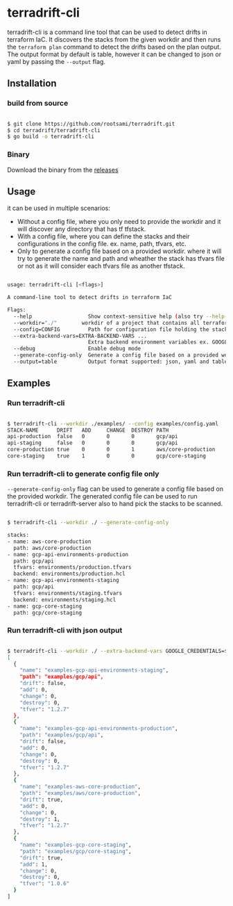 # terradrift-cli

terradrift-cli is a command line tool that can be used to detect drifts in terraform IaC. It discovers the stacks from the given workdir and then runs the `terraform plan` command to detect the drifts based on the plan output. The output format by default is table, however it can be changed to json or yaml by passing the `--output` flag.


## Installation

### build from source

```bash

$ git clone https://github.com/rootsami/terradrift.git
$ cd terradrift/terradrift-cli
$ go build -o terradrift-cli

```

### Binary

Download the binary from the [releases](https://github.com/rootsami/terradrift/releases)

## Usage
it can be used in multiple scenarios:
- Without a config file, where you only need to provide the workdir and it will discover any directory that has tf tfstack.
- With a config file, where you can define the stacks and their configurations in the config file. ex. name, path, tfvars, etc.
- Only to generate a config file based on a provided workdir. where it will try to generate the name and path and wheather the stack has tfvars file or not as it will consider each tfvars file as another tfstack.

```bash

usage: terradrift-cli [<flags>]

A command-line tool to detect drifts in terraform IaC

Flags:
  --help                  Show context-sensitive help (also try --help-long and --help-man).
  --workdir="./"        workdir of a project that contains all terraform directories
  --config=CONFIG         Path for configuration file holding the stack information
  --extra-backend-vars=EXTRA-BACKEND-VARS ...  
                          Extra backend environment variables ex. GOOGLE_CREDENTIALS, AWS_ACCESS_KEY or AWS_SECRET_KEY
  --debug                 Enable debug mode
  --generate-config-only  Generate a config file based on a provided worksapce
  --output=table          Output format supported: json, yaml and table

```

## Examples

### Run terradrift-cli

```bash

$ terradrift-cli --workdir ./examples/ --config examples/config.yaml        
STACK-NAME      DRIFT   ADD     CHANGE  DESTROY PATH                    TF-VERSION 
api-production  false   0       0       0       gcp/api                 1.2.7     
api-staging     false   0       0       0       gcp/api                 1.2.7     
core-production true    0       0       1       aws/core-production     1.2.7     
core-staging    true    1       0       0       gcp/core-staging        1.0.6

```

### Run terradrift-cli to generate config file only
`--generate-config-only` flag can be used to generate a config file based on the provided workdir. The generated config file can be used to run terradrift-cli or terradrift-server also to hand pick the stacks to be scanned.

```bash

$ terradrift-cli --workdir ./ --generate-config-only

stacks:
- name: aws-core-production
  path: aws/core-production
- name: gcp-api-environments-production
  path: gcp/api
  tfvars: environments/production.tfvars
  backend: environments/production.hcl
- name: gcp-api-environments-staging
  path: gcp/api
  tfvars: environments/staging.tfvars
  backend: environments/staging.hcl
- name: gcp-core-staging
  path: gcp/core-staging

```


### Run terradrift-cli with json output

```bash

$ terradrift-cli --workdir ./ --extra-backend-vars GOOGLE_CREDENTIALS=$SERVICE_ACCOUNT_PATH --output json
[
  {
    "name": "examples-gcp-api-environments-staging",
    "path": "examples/gcp/api",
    "drift": false,
    "add": 0,
    "change": 0,
    "destroy": 0,
    "tfver": "1.2.7"
  },
  {
    "name": "examples-gcp-api-environments-production",
    "path": "examples/gcp/api",
    "drift": false,
    "add": 0,
    "change": 0,
    "destroy": 0,
    "tfver": "1.2.7"
  },
  {
    "name": "examples-aws-core-production",
    "path": "examples/aws/core-production",
    "drift": true,
    "add": 0,
    "change": 0,
    "destroy": 1,
    "tfver": "1.2.7"
  },
  {
    "name": "examples-gcp-core-staging",
    "path": "examples/gcp/core-staging",
    "drift": true,
    "add": 1,
    "change": 0,
    "destroy": 0,
    "tfver": "1.0.6"
  }
]

```
